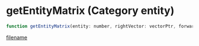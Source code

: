 # getEntityMatrix (Category entity)

```js
function getEntityMatrix(entity: number, rightVector: vectorPtr, forwardVector: vectorPtr, upVector: vectorPtr, position: vectorPtr): Array
```

[filename](getEntityMatrix_m.md ':include')